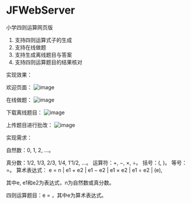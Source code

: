 # JFWebServer
小学四则运算网页版

1. 支持四则运算式子的生成
2. 支持在线做题
3. 支持生成离线题目与答案
4. 支持四则运算题目的结果核对

实现效果：

欢迎页面：
![image](https://img2018.cnblogs.com/blog/1799591/201910/1799591-20191015132335420-1519537868.png)

在线做题：
![image](https://img2018.cnblogs.com/blog/1799591/201910/1799591-20191015132435800-610250135.png)

下载离线题目：
![image](https://img2018.cnblogs.com/blog/1799591/201910/1799591-20191015132516533-2079045998.png)


上传题目进行批改：
![image](https://img2018.cnblogs.com/blog/1799591/201910/1799591-20191015132600960-2077757431.png)

实现需求：

自然数：0, 1, 2, …。

真分数：1/2, 1/3, 2/3, 1/4, 1’1/2, …。
运算符：+, −, ×, ÷。
括号：(, )。
等号：=。
算术表达式：
e = n | e1 + e2 | e1 − e2 | e1 × e2 | e1 ÷ e2 | (e),

其中e, e1和e2为表达式，n为自然数或真分数。

四则运算题目：e = ，其中e为算术表达式。

